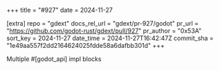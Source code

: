 +++
title = "#927"
date = 2024-11-27

[extra]
repo = "gdext"
docs_rel_url = "gdext/pr-927/godot"
pr_url = "https://github.com/godot-rust/gdext/pull/927"
pr_author = "0x53A"
sort_key = 2024-11-27
date_time = 2024-11-27T16:42:47Z
commit_sha = "1e49aa557f2dd2164624025fdde58a6dafbb301d"
+++

Multiple #[godot_api] impl blocks
